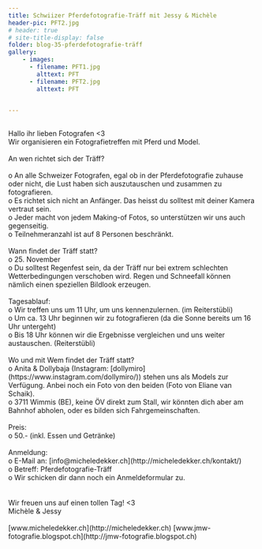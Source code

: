 ```yaml
---
title: Schwiizer Pferdefotografie-Träff mit Jessy & Michèle
header-pic: PFT2.jpg
# header: true
# site-title-display: false
folder: blog-35-pferdefotografie-träff
gallery: 
    - images:
      - filename: PFT1.jpg
        alttext: PFT
      - filename: PFT2.jpg
        alttext: PFT


---
```

<br>
Hallo ihr lieben Fotografen &lt;3
<br>
Wir organisieren ein Fotografietreffen mit Pferd und Model. 
<br>
<br>
An wen richtet sich der Träff?
<br>
<br>
o	An alle Schweizer Fotografen, egal ob in der Pferdefotografie zuhause oder nicht, die Lust haben sich auszutauschen und zusammen zu fotografieren.
<br>
o	Es richtet sich nicht an Anfänger. Das heisst du solltest mit deiner Kamera vertraut sein. 
<br>
o	Jeder macht von jedem Making-of Fotos, so unterstützen wir uns auch gegenseitig.
<br>
o	Teilnehmeranzahl ist auf 8 Personen beschränkt.
<br>
<br>
Wann findet der Träff statt?
<br>
o	25. November 
<br>
o	Du solltest Regenfest sein, da der Träff nur bei extrem schlechten Wetterbedingungen verschoben wird. Regen und Schneefall können nämlich einen speziellen Bildlook erzeugen.
<br>
<br>
Tagesablauf:
<br>
o	Wir treffen uns um 11 Uhr, um uns kennenzulernen. (im Reiterstübli)
<br>
o	Um ca. 13 Uhr beginnen wir zu fotografieren (da die Sonne bereits um 16 Uhr untergeht)
<br>
o	Bis 18 Uhr können wir die Ergebnisse vergleichen und uns weiter austauschen. (Reiterstübli)
<br>
<br>
Wo und mit Wem findet der Träff statt?
<br>
o	Anita & Dollybaja (Instagram: [dollymiro](https://www.instagram.com/dollymiro/)) stehen uns als Models zur Verfügung. Anbei noch ein Foto von den beiden (Foto von Eliane van Schaik).
<br>
o	3711 Wimmis (BE), keine ÖV direkt zum Stall, wir könnten dich aber am Bahnhof abholen, oder es bilden sich Fahrgemeinschaften.
<br>
<br>
Preis:
<br>
o	50.- (inkl. Essen und Getränke)
<br>
<br>
Anmeldung:
<br>
o	E-Mail an: [info@micheledekker.ch](http://micheledekker.ch/kontakt/)
<br>
o	Betreff: Pferdefotografie-Träff
<br>
o	Wir schicken dir dann noch ein Anmeldeformular zu.
<br>
<br>
<br>
Wir freuen uns auf einen tollen Tag! &lt;3
<br>
Michèle & Jessy
<br>
<br>
[www.micheledekker.ch](http://micheledekker.ch)
[www.jmw-fotografie.blogspot.ch](http://jmw-fotografie.blogspot.ch)
<br>
<br>


